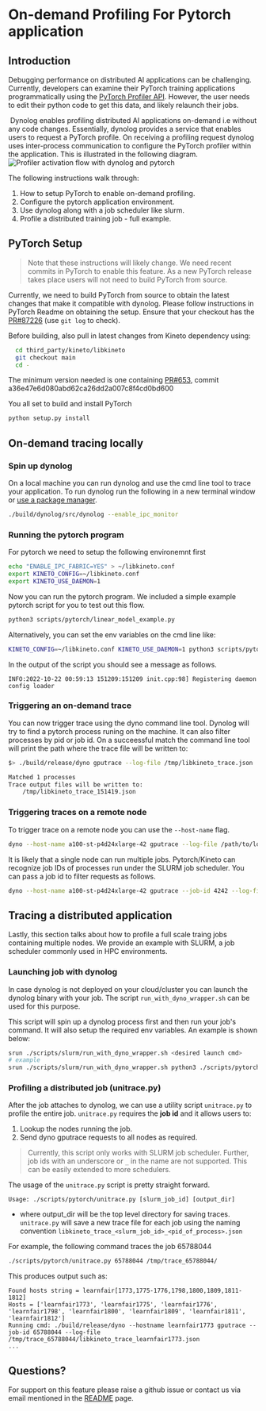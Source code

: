 # On-demand Profiling For Pytorch application

## Introduction
Debugging performance on distributed AI applications can be challenging. Currently, developers can examine their PyTorch training applications programmatically using the [PyTorch Profiler API](https://pytorch.org/docs/stable/profiler.html).
However, the user needs to edit their python code to get this data, and likely relaunch their jobs.

 Dynolog enables profiling distributed AI applications on-demand i.e without any code changes. Essentially, dynolog provides a service that enables users to request a PyTorch profile.
On receiving a profiling request dynolog uses inter-process communication to configure the PyTorch profiler within the application. This is illustrated in the following diagram.
![Profiler activation flow with dynolog and pytorch](./profiler_flow.png)

The following instructions walk through:
1. How to setup PyTorch to enable on-demand profiling.
2. Configure the pytorch application environment.
3. Use dynolog along with a job scheduler like slurm.
4. Profile a distributed training job - full example.

## PyTorch Setup
> Note that these instructions will likely change. We need recent commits in PyTorch to enable this feature. As a new PyTorch release takes place users will not need to build PyTorch from source.

Currently, we need to build PyTorch from source to obtain the latest changes that make it compatible with dynolog.
Please follow instructions in PyTorch Readme on obtaining the setup. Ensure that your checkout has the [PR#87226](https://github.com/pytorch/pytorch/pull/87226/) (use `git log` to check).

Before building, also pull in latest changes from Kineto dependency using:
```bash
  cd third_party/kineto/libkineto
  git checkout main
  cd -
```
The minimum version needed is one containing [PR#653](https://github.com/pytorch/kineto/pull/653/), commit a36e47e6d080abd62ca26dd2a007c8f4cd0bd600

You all set to build and install PyTorch
```bash
python setup.py install
```

## On-demand tracing locally

### Spin up dynolog
On a local machine you can run dynolog and use the cmd line tool to trace your application.
To run dynolog run the following in a new terminal window or [use a package manager](../scripts/README.md).
```bash
./build/dynolog/src/dynolog --enable_ipc_monitor
```

### Running the pytorch program
For pytorch we need to setup the following environemnt first
```bash
echo "ENABLE_IPC_FABRIC=YES" > ~/libkineto.conf
export KINETO_CONFIG=~/libkineto.conf
export KINETO_USE_DAEMON=1
```

Now you can run the pytorch program. We included a simple example pytorch script for you to test out this flow.
```bash
python3 scripts/pytorch/linear_model_example.py
```
Alternatively, you can set the env variables on the cmd line like:
```bash
KINETO_CONFIG=~/libkineto.conf KINETO_USE_DAEMON=1 python3 scripts/pytorch/linear_model_example.py
```

In the output of the script you should see a message as follows.
```
INFO:2022-10-22 00:59:13 151209:151209 init.cpp:98] Registering daemon config loader
```

### Triggering an on-demand trace
You can now trigger trace using the dyno command line tool. Dynolog will try to find a pytorch process runing on the machine. It can also filter processes by pid or job id. On a succeessful match the command line tool will print the path where the trace file will be written to:
```bash
$> ./build/release/dyno gputrace --log-file /tmp/libkineto_trace.json

Matched 1 processes
Trace output files will be written to:
    /tmp/libkineto_trace_151419.json

```

### Triggering traces on a remote node
To trigger trace on a remote node you can use the `--host-name` flag.
```bash
dyno --host-name a100-st-p4d24xlarge-42 gputrace --log-file /path/to/log/file/libkineto_trace.json
```

It is likely that a single node can run multiple jobs. Pytorch/Kineto can recognize job IDs
of processes run under the SLURM job scheduler. You can pass a job id to filter requests as follows.
```bash
dyno --host-name a100-st-p4d24xlarge-42 gputrace --job-id 4242 --log-file /path/to/log/file/libkineto_trace.json
```

## Tracing a distributed application
Lastly, this section talks about how to profile a full scale traing jobs containing multiple nodes.
We provide an example with SLURM, a job scheduler commonly used in HPC environments.

### Launching job with dynolog
In case dynolog is not deployed on your cloud/cluster you can launch the dynolog binary
with your job. The script `run_with_dyno_wrapper.sh` can be used for this purpose.

This script will spin up a dynolog process first and then run your job's command. It will also
setup the required env variables. An example is shown below:
```bash
srun ./scripts/slurm/run_with_dyno_wrapper.sh <desired launch cmd>
# example
srun ./scripts/slurm/run_with_dyno_wrapper.sh python3 ./scripts/pytorch/linear_model_example.p

```

### Profiling a distributed job (unitrace.py)
After the job attaches to dynolog, we can use a utility script `unitrace.py` to profile the entire job.
`unitrace.py` requires the **job id** and it allows users to:
1. Lookup the nodes running the job.
2. Send dyno gputrace requests to all nodes as required.

> Currently, this script only works with SLURM job scheduler. Further, job ids with an underscore or `_` in the name are not supported. This can be easily extended to more schedulers.

The usage of the `unitrace.py` script is pretty straight forward.
```
Usage: ./scripts/pytorch/unitrace.py [slurm_job_id] [output_dir]
```
- where output_dir will be the top level directory for saving traces. `unitrace.py` will save a new trace file for each job using the naming convention `libkineto_trace_<slurm_job_id>_<pid_of_process>.json`

For example, the following command traces the job 65788044
```bash
./scripts/pytorch/unitrace.py 65788044 /tmp/trace_65788044/
```

This produces output such as:
```
Found hosts string = learnfair[1773,1775-1776,1798,1800,1809,1811-1812]
Hosts = ['learnfair1773', 'learnfair1775', 'learnfair1776', 'learnfair1798', 'learnfair1800', 'learnfair1809', 'learnfair1811', 'learnfair1812']
Running cmd: ./build/release/dyno --hostname learnfair1773 gputrace --job-id 65788044 --log-file /tmp/trace_65788044/libkineto_trace_learnfair1773.json
...
```

## Questions?

For support on this feature please raise a github issue or contact us via email mentioned in the [README](../README.md) page.

